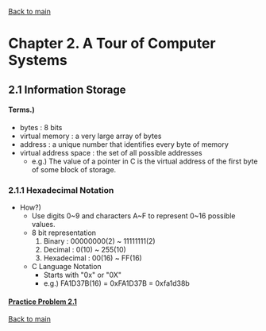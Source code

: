 [Back to main](https://github.com/JoonHyeok-hozy-Kim/computer_systems_study#readme)

# Chapter 2. A Tour of Computer Systems  

## 2.1 Information Storage
#### Terms.)
* bytes : 8 bits
* virtual memory : a very large array of bytes
* address : a unique number that identifies every byte of memory
* virtual address space : the set of all possible addresses
  * e.g.) The value of a pointer in C is the virtual address of the first byte of some block of storage.

### 2.1.1 Hexadecimal Notation
* How?)
  * Use digits 0\~9 and characters A\~F to represent 0\~16 possible values.
  * 8 bit representation
    1. Binary : 00000000(2) ~ 11111111(2)
    2. Decimal : 0(10) ~ 255(10)
    3. Hexadecimal : 00(16) ~ FF(16)
  * C Language Notation
    * Starts with "0x" or "0X"
    * e.g.) FA1D37B(16) = 0xFA1D37B = 0xfa1d38b

#### [Practice Problem 2.1](https://github.com/JoonHyeok-hozy-Kim/computer_systems_study/blob/main/contents/ch_02/problems/practice_problems.md#practice-problem-21)

[Back to main](https://github.com/JoonHyeok-hozy-Kim/computer_systems_study#readme)